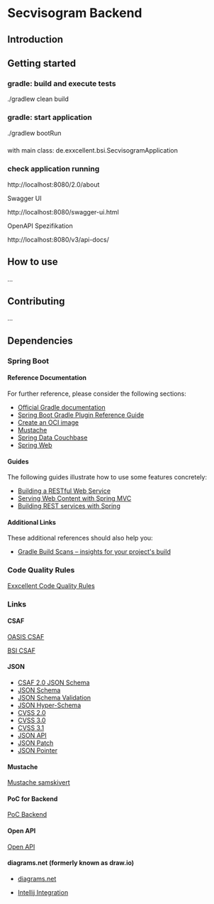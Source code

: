 # Secvisogram Backend

## Introduction

##  Getting started

### gradle: build and execute tests

./gradlew clean build

### gradle: start application

./gradlew bootRun

###

with main class: de.exxcellent.bsi.SecvisogramApplication

### check application running

http://localhost:8080/2.0/about

Swagger UI

http://localhost:8080/swagger-ui.html

OpenAPI Spezifikation

http://localhost:8080/v3/api-docs/

## How to use

...

## Contributing


...

## Dependencies

### Spring Boot

#### Reference Documentation
For further reference, please consider the following sections:

* [Official Gradle documentation](https://docs.gradle.org)
* [Spring Boot Gradle Plugin Reference Guide](https://docs.spring.io/spring-boot/docs/2.6.2/gradle-plugin/reference/html/)
* [Create an OCI image](https://docs.spring.io/spring-boot/docs/2.6.2/gradle-plugin/reference/html/#build-image)
* [Mustache](https://docs.spring.io/spring-boot/docs/2.6.2/reference/htmlsingle/#boot-features-spring-mvc-template-engines)
* [Spring Data Couchbase](https://docs.spring.io/spring-boot/docs/2.6.2/reference/htmlsingle/#boot-features-couchbase)
* [Spring Web](https://docs.spring.io/spring-boot/docs/2.6.2/reference/htmlsingle/#boot-features-developing-web-applications)

#### Guides
The following guides illustrate how to use some features concretely:

* [Building a RESTful Web Service](https://spring.io/guides/gs/rest-service/)
* [Serving Web Content with Spring MVC](https://spring.io/guides/gs/serving-web-content/)
* [Building REST services with Spring](https://spring.io/guides/tutorials/bookmarks/)

#### Additional Links
These additional references should also help you:

* [Gradle Build Scans – insights for your project's build](https://scans.gradle.com#gradle)


### Code Quality Rules

[Exxcellent Code Quality Rules](https://www.exxcellent.de/confluence/pages/viewpage.action?pageId=65113099)


### Links

#### CSAF 
[OASIS CSAF](https://oasis-open.github.io/csaf-documentation/)

[BSI CSAF](https://www.bsi.bund.de/DE/Themen/Unternehmen-und-Organisationen/Informationen-und-Empfehlungen/Empfehlungen-nach-Angriffszielen/Industrielle-Steuerungs-und-Automatisierungssysteme/CSAF/CSAF_node.html)

#### JSON
- [CSAF 2.0 JSON Schema](https://docs.oasis-open.org/csaf/csaf/v2.0/csaf_json_schema.json)
- [JSON Schema](https://json-schema.org/draft/2019-09/json-schema-core.html)
- [JSON Schema Validation](https://json-schema.org/draft/2019-09/json-schema-validation.html)
- [JSON Hyper-Schema](https://json-schema.org/draft/2019-09/json-schema-hypermedia.html)
- [CVSS 2.0](https://www.first.org/cvss/cvss-v2.0.json)
- [CVSS 3.0](https://www.first.org/cvss/cvss-v3.0.json)
- [CVSS 3.1](https://www.first.org/cvss/cvss-v3.1.json)
- [JSON API](https://jsonapi.org/)
- [JSON Patch](http://jsonpatch.com/)
- [JSON Pointer](https://datatracker.ietf.org/doc/html/rfc6901)


#### Mustache

[Mustache samskivert](https://github.com/samskivert/jmustache)


#### PoC for Backend

[PoC Backend](https://github.com/csaf-poc/csaf_backend)

#### Open API

[Open API](https://www.openapis.org/)

#### diagrams.net (formerly known as draw.io)

- [diagrams.net](https://www.diagrams.net/)

- [Intellij Integration](https://plugins.jetbrains.com/plugin/15635-diagrams-net-integration)